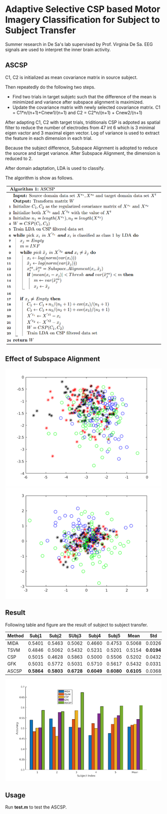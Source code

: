 # Adaptive Selective CSP based Motor Imagery Classification for Subject to Subject Transfer

Summer research in De Sa's lab supervised by Prof. Virginia De Sa. EEG signals are used to interpret the inner brain activity.

## ASCSP

C1, C2 is initialized as mean covariance matrix in source subject.

Then repeatedly do the following two steps.

- Find two trials in target subjetc such that the difference of the mean is minimized and variance after subspace alignment is maximized.
- Update the covariance matrix with newly selected covariance matrix. C1 = C1\*n/(n+1)+Cnew1/(n+1) and C2 = C2\*n/(n+1) + Cnew2/(n+1)

After adapting C1, C2 with target trials, triditionals CSP is adpoted as spatial filter to reduce the number of electrodes from 47 int 6 which is 3 minimal eigen vactor and 3 maximal eigen vector. Log of variance is used to extract the feature in each dimension in each trial.

Because the subject difference, Subspace Alignment is adopted to reduce the source and target variance. After Subspace Alignment, the dimension is reduced to 2.

After domain adaptation, LDA is used to classify.

The algorithm is show as follows.

![algorithm](Algorithm.png)

## Effect of Subspace Alignment

![no_sa](np_sa.png)
![sa](sa.png)

## Result
Following table and figure are the result of subject to subject transfer.

Method | Subj1 | Subj2 | SUbj3 | Subj4 | Subj5|Mean  |Std
-------|-------|-------|-------|-------|------|----  |---
MIDA   |0.5401 |0.5463 |0.5062 |0.4660 |0.4753|0.5068|0.0326
TSVM   |0.4846 |0.5062 |0.5432 |0.5231 |0.5201|0.5154|**0.0194**
CSP    |0.5015 |0.4628 |0.5863 |0.5000 |0.5506|0.5202|0.0432
GFK    |0.5031 |0.5772 |0.5031 |0.5710 |0.5617|0.5432|0.0331
ASCSP  |**0.5864** |**0.5803** |**0.6728** |**0.6049** |**0.6080**|**0.6105**|0.0368

![bar_all](plot_all.png)

## Usage

Run **test.m** to test the ASCSP.
